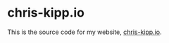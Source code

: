 # chris-kipp.io

This is the source code for my website,
[chris-kipp.io](https://www.chris-kipp.io).

